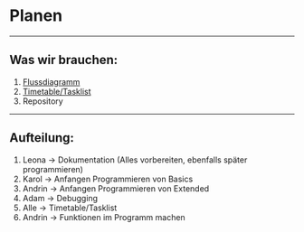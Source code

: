 # Planen

<hr>

## Was wir brauchen: 
  1. [Flussdiagramm](Flussdiagramm.md)
  2. [Timetable/Tasklist](Timetable.md)
  4. Repository

<hr>


## Aufteilung:
  1. Leona -> Dokumentation (Alles vorbereiten, ebenfalls später programmieren) 
  2. Karol -> Anfangen Programmieren von Basics
  3. Andrin -> Anfangen Programmieren von Extended
  4. Adam -> Debugging
  5. Alle -> Timetable/Tasklist
  6. Andrin -> Funktionen im Programm machen
